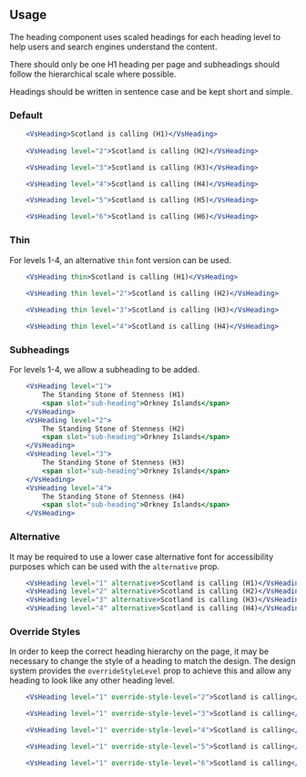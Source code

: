 ## Usage
The heading component uses scaled headings for each heading level to help users and search 
engines understand the content. 

There should only be one H1 heading per page and 
subheadings should follow the hierarchical scale where possible. 

Headings should be written in sentence case and be kept short and simple. 

### Default
```jsx
    <VsHeading>Scotland is calling (H1)</VsHeading>
    
    <VsHeading level="2">Scotland is calling (H2)</VsHeading>

    <VsHeading level="3">Scotland is calling (H3)</VsHeading>

    <VsHeading level="4">Scotland is calling (H4)</VsHeading>

    <VsHeading level="5">Scotland is calling (H5)</VsHeading>

    <VsHeading level="6">Scotland is calling (H6)</VsHeading>

```

### Thin
For levels 1-4, an alternative `thin` font version can be used.
```jsx
    <VsHeading thin>Scotland is calling (H1)</VsHeading>
    
    <VsHeading thin level="2">Scotland is calling (H2)</VsHeading>

    <VsHeading thin level="3">Scotland is calling (H3)</VsHeading>

    <VsHeading thin level="4">Scotland is calling (H4)</VsHeading>

```

### Subheadings
For levels 1-4, we allow a subheading to be added. 
```jsx
    <VsHeading level="1">
        The Standing Stone of Stenness (H1)
        <span slot="sub-heading">Orkney Islands</span>
    </VsHeading>
    <VsHeading level="2">
        The Standing Stone of Stenness (H2)
        <span slot="sub-heading">Orkney Islands</span>
    </VsHeading>
    <VsHeading level="3">
        The Standing Stone of Stenness (H3)
        <span slot="sub-heading">Orkney Islands</span>
    </VsHeading>
    <VsHeading level="4">
        The Standing Stone of Stenness (H4)
        <span slot="sub-heading">Orkney Islands</span>
    </VsHeading>
```

### Alternative
It may be required to use a lower case alternative font for accessibility purposes 
which can be used with the `alternative` prop.
```jsx
    <VsHeading level="1" alternative>Scotland is calling (H1)</VsHeading>
    <VsHeading level="2" alternative>Scotland is calling (H2)</VsHeading>
    <VsHeading level="3" alternative>Scotland is calling (H3)</VsHeading>
    <VsHeading level="4" alternative>Scotland is calling (H4)</VsHeading>
```

### Override Styles
In order to keep the correct heading hierarchy on the page, it may be necessary to change the style of a heading to match the design. 
The design system provides the `overrideStyleLevel` prop to achieve this and allow any heading to look like any other heading level. 
```jsx
    <VsHeading level="1" override-style-level="2">Scotland is calling</VsHeading>

    <VsHeading level="1" override-style-level="3">Scotland is calling</VsHeading>

    <VsHeading level="1" override-style-level="4">Scotland is calling</VsHeading>

    <VsHeading level="1" override-style-level="5">Scotland is calling</VsHeading>

    <VsHeading level="1" override-style-level="6">Scotland is calling</VsHeading>

```
